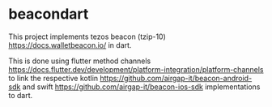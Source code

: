 # beacondart

This project implements tezos beacon (tzip-10) https://docs.walletbeacon.io/ in dart.

This is done using flutter method channels https://docs.flutter.dev/development/platform-integration/platform-channels to link the respective kotlin https://github.com/airgap-it/beacon-android-sdk  and swift https://github.com/airgap-it/beacon-ios-sdk  implementations to dart.

